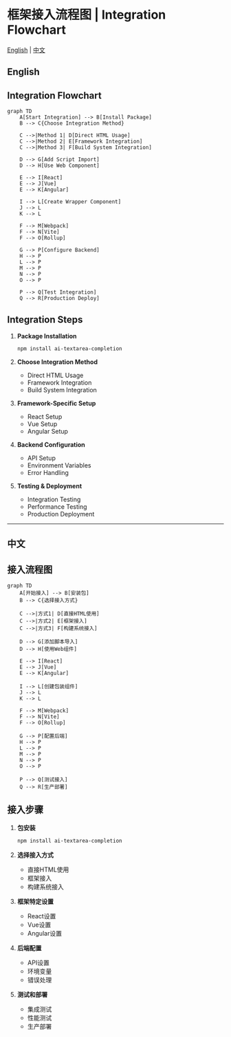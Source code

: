 # 框架接入流程图 | Integration Flowchart

[English](#english) | [中文](#chinese)

<h2 id="english">English</h2>

## Integration Flowchart

```mermaid
graph TD
    A[Start Integration] --> B[Install Package]
    B --> C{Choose Integration Method}
    
    C -->|Method 1| D[Direct HTML Usage]
    C -->|Method 2| E[Framework Integration]
    C -->|Method 3| F[Build System Integration]
    
    D --> G[Add Script Import]
    D --> H[Use Web Component]
    
    E --> I[React]
    E --> J[Vue]
    E --> K[Angular]
    
    I --> L[Create Wrapper Component]
    J --> L
    K --> L
    
    F --> M[Webpack]
    F --> N[Vite]
    F --> O[Rollup]
    
    G --> P[Configure Backend]
    H --> P
    L --> P
    M --> P
    N --> P
    O --> P
    
    P --> Q[Test Integration]
    Q --> R[Production Deploy]
```

## Integration Steps

1. **Package Installation**
   ```bash
   npm install ai-textarea-completion
   ```

2. **Choose Integration Method**
   - Direct HTML Usage
   - Framework Integration
   - Build System Integration

3. **Framework-Specific Setup**
   - React Setup
   - Vue Setup
   - Angular Setup

4. **Backend Configuration**
   - API Setup
   - Environment Variables
   - Error Handling

5. **Testing & Deployment**
   - Integration Testing
   - Performance Testing
   - Production Deployment

---

<h2 id="chinese">中文</h2>

## 接入流程图

```mermaid
graph TD
    A[开始接入] --> B[安装包]
    B --> C{选择接入方式}
    
    C -->|方式1| D[直接HTML使用]
    C -->|方式2| E[框架接入]
    C -->|方式3| F[构建系统接入]
    
    D --> G[添加脚本导入]
    D --> H[使用Web组件]
    
    E --> I[React]
    E --> J[Vue]
    E --> K[Angular]
    
    I --> L[创建包装组件]
    J --> L
    K --> L
    
    F --> M[Webpack]
    F --> N[Vite]
    F --> O[Rollup]
    
    G --> P[配置后端]
    H --> P
    L --> P
    M --> P
    N --> P
    O --> P
    
    P --> Q[测试接入]
    Q --> R[生产部署]
```

## 接入步骤

1. **包安装**
   ```bash
   npm install ai-textarea-completion
   ```

2. **选择接入方式**
   - 直接HTML使用
   - 框架接入
   - 构建系统接入

3. **框架特定设置**
   - React设置
   - Vue设置
   - Angular设置

4. **后端配置**
   - API设置
   - 环境变量
   - 错误处理

5. **测试和部署**
   - 集成测试
   - 性能测试
   - 生产部署 